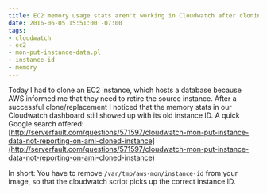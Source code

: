 ```yaml
---
title: EC2 memory usage stats aren't working in Cloudwatch after cloning instance
date: 2016-06-05 15:51:00 -07:00
tags:
- cloudwatch
- ec2
- mon-put-instance-data.pl
- instance-id
- memory
---
```


Today I had to clone an EC2 instance, which hosts a database because AWS informed me that they need to retire the source instance.
After a successful clone/replacement I noticed that the memory stats in our Cloudwatch dashboard still showed up with its old instance ID. A quick Google search offered: [http://serverfault.com/questions/571597/cloudwatch-mon-put-instance-data-not-reporting-on-ami-cloned-instance](http://serverfault.com/questions/571597/cloudwatch-mon-put-instance-data-not-reporting-on-ami-cloned-instance)

In short: You have to remove `/var/tmp/aws-mon/instance-id` from your image, so that the cloudwatch script picks up the correct instance ID.